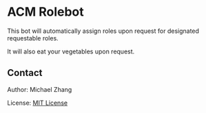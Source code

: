 ACM Rolebot
===========

This bot will automatically assign roles upon request for designated requestable roles.

It will also eat your vegetables upon request.

Contact
-------

Author: Michael Zhang

License: [MIT License](https://opensource.org/licenses/MIT)

